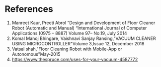 # References
1. Manreet Kaur, Preeti Abrol “Design and Development of Floor Cleaner Robot (Automatic and Manual) “International Journal of Computer Applications (0975 – 8887) Volume 97– No.19, July 2014
2. Komal Manoj Bhingare, Vaishnavi Sanjay Ransing,"VACUUM CLEANER USING MICROCONTROLLER"Volume 3,Issue 12, December 2018
3. Vatsal shah,"Floor Cleaning Robot with Mobile-App or Autonomous"May-2015
4. https://www.thespruce.com/uses-for-your-vacuum-4587772